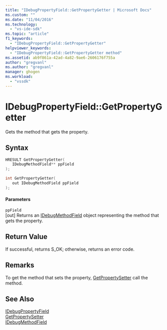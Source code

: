 ```yaml
---
title: "IDebugPropertyField::GetPropertyGetter | Microsoft Docs"
ms.custom: ""
ms.date: "11/04/2016"
ms.technology: 
  - "vs-ide-sdk"
ms.topic: "article"
f1_keywords: 
  - "IDebugPropertyField::GetPropertyGetter"
helpviewer_keywords: 
  - "IDebugPropertyField::GetPropertyGetter method"
ms.assetid: ab9f861a-42ad-4a82-9ae6-2606176f755a
author: "gregvanl"
ms.author: "gregvanl"
manager: ghogen
ms.workload: 
  - "vssdk"
---
```

# IDebugPropertyField::GetPropertyGetter
Gets the method that gets the property.  
  
## Syntax  
  
```cpp  
HRESULT GetPropertyGetter(   
   IDebugMethodField** ppField  
);  
```  
  
```cpp  
int GetPropertyGetter(  
   out IDebugMethodField ppField  
);  
```  
  
#### Parameters  
 `ppField`  
 [out] Returns an [IDebugMethodField](../../../extensibility/debugger/reference/idebugmethodfield.md) object representing the method that gets the property.  
  
## Return Value  
 If successful, returns S_OK; otherwise, returns an error code.  
  
## Remarks  
 To get the method that sets the property, [GetPropertySetter](../../../extensibility/debugger/reference/idebugpropertyfield-getpropertysetter.md) call the method.  
  
## See Also  
 [IDebugPropertyField](../../../extensibility/debugger/reference/idebugpropertyfield.md)   
 [GetPropertySetter](../../../extensibility/debugger/reference/idebugpropertyfield-getpropertysetter.md)   
 [IDebugMethodField](../../../extensibility/debugger/reference/idebugmethodfield.md)